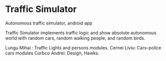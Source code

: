 # Traffic Simulator
Autonomous traffic simulator, android app

Traffic Simulator implements traffic logic and show absolute autonomous world with random cars, random walking people, and random birds.

Lungu Mihai : Traffic Lights and persons modules.
Cernei Liviu: Cars-police cars modules
Corbco Andrei: Design, Hawks.
